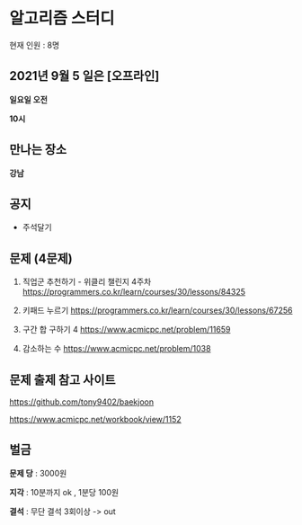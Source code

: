 # 알고리즘 스터디

현재 인원 : 8명

 

## 2021년 9월 5 일은 [오프라인]

__일요일 오전__

__10시__


## 만나는 장소

__강남__

## 공지

- 주석달기


## 문제 (4문제)

1. 직업군 추천하기 - 위클리 챌린지 4주차
https://programmers.co.kr/learn/courses/30/lessons/84325

2. 키패드 누르기
https://programmers.co.kr/learn/courses/30/lessons/67256

3. 구간 합 구하기 4
https://www.acmicpc.net/problem/11659

4. 감소하는 수
https://www.acmicpc.net/problem/1038


## 문제 출제 참고 사이트 
https://github.com/tony9402/baekjoon

https://www.acmicpc.net/workbook/view/1152

## 벌금

__문제 당__ : 3000원

__지각__ :  10분까지 ok , 1분당 100원

__결석__ : 무단 결석 3회이상  -> out
